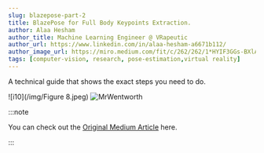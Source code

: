 ```yaml
---
slug: blazepose-part-2
title: BlazePose for Full Body Keypoints Extraction.
author: Alaa Hesham
author_title: Machine Learning Engineer @ VRapeutic
author_url: https://www.linkedin.com/in/alaa-hesham-a6671b112/
author_image_url: https://miro.medium.com/fit/c/262/262/1*HYIF3GGs-BXlAjHXJNe-dA.png
tags: [computer-vision, research, pose-estimation,virtual reality]
---
```


A technical guide that shows the exact steps you need to do.


![i10](/img/Figure 8.jpeg)
![MrWentworth](https://miro.medium.com/max/2400/1*QveuIkCz7bYYp1_NjMicQw.jpeg)

:::note

You can check out the [Original Medium Article](https://alaa-hesham.medium.com/blazepose-for-full-body-keypoints-extraction-dc92a5bcdeb0) here.

:::
